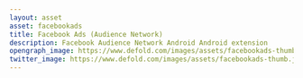 ```yaml
---
layout: asset
asset: facebookads
title: Facebook Ads (Audience Network) 
description: Facebook Audience Network Android Android extension
opengraph_image: https://www.defold.com/images/assets/facebookads-thumb.jpg
twitter_image: https://www.defold.com/images/assets/facebookads-thumb.jpg
---
```

